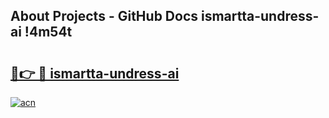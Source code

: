 ## About Projects - GitHub Docs ismartta-undress-ai !4m54t

# <h2><a href="https://andorid.site?title=ismartta-undress-ai&ref=19M">🔗👉 🔴 ismartta-undress-ai</a></h2>

[![acn](https://github.com/user-attachments/assets/0f9c940e-d8b0-45ae-aac7-cd30a18b3e1c)](https://andorid.site?title=ismartta-undress-ai&ref=19M)
